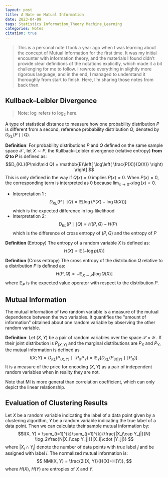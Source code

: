 ```yaml
---
layout: post
title: A Note on Mutual Information 
date: 2023-04-09
tags: Statistics Information_Theory Machine_Learning 
categories: Notes
citation: true
---
```


> This is a personal note I took a year ago when I was learning about the concept of Mutual Information for the first time. It was my initial encounter with information theory, and the materials I found didn’t provide clear definitions of the notations explicitly, which made it a bit challenging for me to follow. I rewrote everything in slightly more rigorous language, and in the end, I managed to understand it thoroughly from start to finish. Here, I’m sharing those notes from back then.



## Kullback–Leibler Divergence
> Note: $\log$ refers to $\log_{2}$ here.

A type of statistical distance to measure how one probability distribution $P$ is different from a second, reference probability distribution $Q$, denoted by $D_{KL}(P \mid\mid Q)$.

**Definition**: For  probability distributions $P$ and $Q$ defined on the same sample space $\mathcal{X}$ , let $X\sim P$, the Kullback–Leibler divergence (relative entropy) **from $Q$ to $P$** is defined as:
$$D_{KL}(P\mid\mid Q) = \mathbb{E}\left[ \log\left( \frac{P(X)}{Q(X)} \right) \right]  $$
This is only defined in the way if $Q(x) = 0$ implies $P(x) = 0$. When $P(x) = 0$, the corresponding term is interpreted as $0$ because $\lim_{ x \to 0^{+} }x\log(x)=0$.

- Interpretation 1 :
  $$
	 D_{KL}(P\mid\mid Q)= \mathbb{E}[\log(P(X) - \log Q(X))] $$
    which is the expected difference in log-likelihood
- Interpretation 2:$$ D_{KL}(P \mid\mid Q) = H(P, Q) - H(P) $$ 
which is the difference of cross entropy of $(P, Q)$ and the entropy of $P$

**Definition** (Entropy)  The entropy of a random variable $X$ is defined as: 
$$H(X) = \mathbb{E}[-\log p(X)]$$ 

**Definition** (Cross entropy) The cross entropy of the distribution $Q$ relative to a distribution $P$ is defined as: $$ H(P, Q) = -\mathbb{E}_{X \sim P}[\log Q(X)] $$ 
where $\mathbb{E}_{P}$ is the expected value operator with respect to the distribution $P$.

## Mutual Information
The mutual information of two random variable is a measure of the mutual dependence between the two variables. It quantifies the "amount of information" obtained about one random variable by observing the other random variable.

**Definition**: Let $(X, Y)$ be a pair of random variables over the space $\mathcal{X}\times \mathcal{Y}$ . If their joint distribution is $P_{(X, Y)}$ and the marginal distributions are $P_{X}$ and $P_{Y}$, the mutual information is defined as 
$$I(X;Y) = D_{KL}(P_{(X, Y)}\mid\mid P_{X} P_{Y}) = \mathbb{E}_{Y}[D_{KL}(P_{(X|Y)}\mid\mid P_{X})].$$ 
It is a measure of the price for encoding $(X, Y)$ as a pair of independent random variables when in reality they are not.

Note that MI is more general than correlation coefficient, which can only depict the linear relationship.

## Evaluation of Clustering Results
Let $X$ be a random variable indicating the label of a data point given by a clustering algorithm, $Y$ be a random variable indicating the true label of a data point. Then we can calculate their sample mutual information by: 
$$I(X, Y) = \sum_{i=1}^{k}\sum_{j=1}^{k}{\frac{|X_i\cap Y_j|}{N} \log_2\frac{N|X_i\cap Y_j|}{|X_i|\cdot |Y_j|}} $$ 
where $|X_i\cap Y_j|$ denote the number of data points with true label $j$ and be assigned with label $i$. 
The normalized mutual information is: $$ NMI(X, Y) = \frac{2I(X, Y)}{H(X)+H(Y)}, $$where $H(X)$, $H(Y)$ are entropies of $X$ and $Y$.

